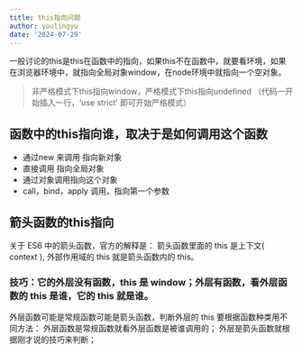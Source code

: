 ```yaml
---
title: this指向问题
author: youlingyu
date: '2024-07-29'
---
```


一般讨论的this是this在函数中的指向，如果this不在函数中，就要看环境，如果在浏览器环境中，就指向全局对象window，在node环境中就指向一个空对象。
> 非严格模式下this指向window，严格模式下this指向undefined （代码一开始插入一行，‘use strict’ 即可开始严格模式）


## 函数中的this指向谁，取决于是如何调用这个函数
+ 通过new 来调用 指向新对象
+ 直接调用 指向全局对象
+ 通过对象调用指向这个对象
+ call，bind，apply 调用，指向第一个参数
  
## 箭头函数的this指向
关于 ES6 中的箭头函数，官方的解释是： 箭头函数里面的 this 是上下文( context ), 外部作用域的 this 就是箭头函数内的 this。

### 技巧：它的外层没有函数，this 是 window；外层有函数，看外层函数的 this 是谁，它的 this 就是谁。
外层函数可能是常规函数可能是箭头函数，判断外层的 this 要根据函数种类用不同方法：
外层函数是常规函数就看外层函数是被谁调用的；
外层是箭头函数就根据刚才说的技巧来判断；

